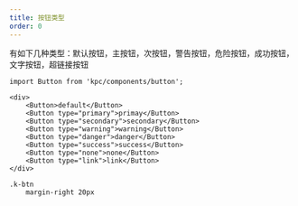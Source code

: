 ```yaml
---
title: 按钮类型
order: 0
---
```


有如下几种类型：默认按钮，主按钮，次按钮，警告按钮，危险按钮，成功按钮，文字按钮，超链接按钮

```vdt
import Button from 'kpc/components/button';

<div>
    <Button>default</Button>
    <Button type="primary">primay</Button>
    <Button type="secondary">secondary</Button>
    <Button type="warning">warning</Button>
    <Button type="danger">danger</Button>
    <Button type="success">success</Button>
    <Button type="none">none</Button>
    <Button type="link">link</Button>
</div>
```

```styl
.k-btn
    margin-right 20px
```
